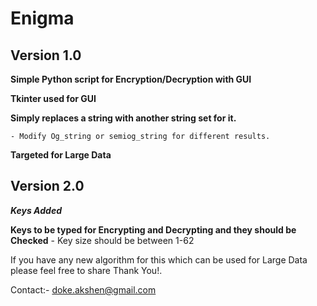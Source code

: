 # Enigma

## Version 1.0
**Simple Python script for Encryption/Decryption with GUI**

**Tkinter used for GUI**

**Simply replaces a string with another string set for it.**

	- Modify Og_string or semiog_string for different results.

**Targeted for Large Data**


## Version 2.0
**_Keys Added_**

**Keys to be typed for Encrypting and Decrypting and they should be Checked**
	- Key size should be between 1-62






If you have any new algorithm for this which can be used for Large Data please feel free to share Thank You!.

Contact:- doke.akshen@gmail.com
